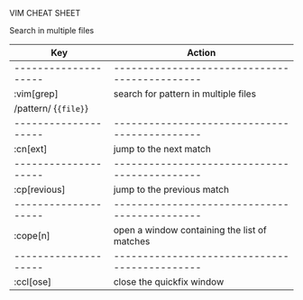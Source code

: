 VIM CHEAT SHEET

Search in multiple files

| Key                  | Action                                        |
| -------------------- | --------------------------------------------- |
| -------------------- | --------------------------------------------- |
| :vim[grep]           | search for pattern in multiple files          |
| /pattern/ {`{file}`} |                                               |
| -------------------- | --------------------------------------------- |
| :cn[ext]             | jump to the next match                        |
| -------------------- | --------------------------------------------- |
| :cp[revious]         | jump to the previous match                    |
| -------------------- | --------------------------------------------- |
| :cope[n]             | open a window containing the list of matches  |
| -------------------- | --------------------------------------------- |
| :ccl[ose]            | close the quickfix window                     |
